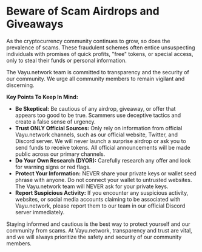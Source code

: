 # Beware of Scam Airdrops and Giveaways

As the cryptocurrency community continues to grow, so does the prevalence of scams. These fraudulent schemes often entice unsuspecting individuals with promises of quick profits, "free" tokens, or special access, only to steal their funds or personal information.

The Vayu.network team is committed to transparency and the security of our community. We urge all community members to remain vigilant and discerning.

**Key Points To Keep In Mind:**

*   **Be Skeptical:** Be cautious of any airdrop, giveaway, or offer that appears too good to be true. Scammers use deceptive tactics and create a false sense of urgency.
*   **Trust ONLY Official Sources:** Only rely on information from official Vayu.network channels, such as our official website, Twitter, and Discord server. We will never launch a surprise airdrop or ask you to send funds to receive tokens. All official announcements will be made public across our primary channels.
*   **Do Your Own Research (DYOR):** Carefully research any offer and look for warning signs or red flags.
*   **Protect Your Information:** NEVER share your private keys or wallet seed phrase with anyone. Do not connect your wallet to untrusted websites. The Vayu.network team will NEVER ask for your private keys.
*   **Report Suspicious Activity:** If you encounter any suspicious activity, websites, or social media accounts claiming to be associated with Vayu.network, please report them to our team in our official Discord server immediately.

Staying informed and cautious is the best way to protect yourself and our community from scams. At Vayu.network, transparency and trust are vital, and we will always prioritize the safety and security of our community members. 